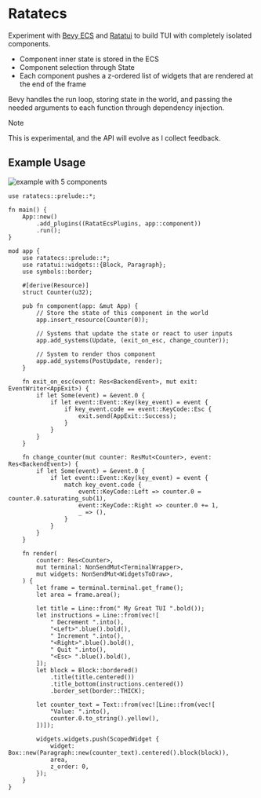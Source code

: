 # Ratatecs

Experiment with [Bevy ECS](https://bevyengine.org) and [Ratatui](https://ratatui.rs) to build TUI with completely isolated components.

- Component inner state is stored in the ECS
- Component selection through State
- Each component pushes a z-ordered list of widgets that are rendered at the end of the frame

Bevy handles the run loop, storing state in the world, and passing the needed arguments to each function through dependency injection.

> [!NOTE]  
> This is experimental, and the API will evolve as I collect feedback.

## Example Usage

![example with 5 components](https://raw.githubusercontent.com/vleue/ratatecs/main/ratatecs.gif)

```rust,no_run
use ratatecs::prelude::*;

fn main() {
    App::new()
        .add_plugins((RatatEcsPlugins, app::component))
        .run();
}

mod app {
    use ratatecs::prelude::*;
    use ratatui::widgets::{Block, Paragraph};
    use symbols::border;

    #[derive(Resource)]
    struct Counter(u32);

    pub fn component(app: &mut App) {
        // Store the state of this component in the world
        app.insert_resource(Counter(0));

        // Systems that update the state or react to user inputs
        app.add_systems(Update, (exit_on_esc, change_counter));

        // System to render thos component
        app.add_systems(PostUpdate, render);
    }

    fn exit_on_esc(event: Res<BackendEvent>, mut exit: EventWriter<AppExit>) {
        if let Some(event) = &event.0 {
            if let event::Event::Key(key_event) = event {
                if key_event.code == event::KeyCode::Esc {
                    exit.send(AppExit::Success);
                }
            }
        }
    }

    fn change_counter(mut counter: ResMut<Counter>, event: Res<BackendEvent>) {
        if let Some(event) = &event.0 {
            if let event::Event::Key(key_event) = event {
                match key_event.code {
                    event::KeyCode::Left => counter.0 = counter.0.saturating_sub(1),
                    event::KeyCode::Right => counter.0 += 1,
                    _ => (),
                }
            }
        }
    }

    fn render(
        counter: Res<Counter>,
        mut terminal: NonSendMut<TerminalWrapper>,
        mut widgets: NonSendMut<WidgetsToDraw>,
    ) {
        let frame = terminal.terminal.get_frame();
        let area = frame.area();

        let title = Line::from(" My Great TUI ".bold());
        let instructions = Line::from(vec![
            " Decrement ".into(),
            "<Left>".blue().bold(),
            " Increment ".into(),
            "<Right>".blue().bold(),
            " Quit ".into(),
            "<Esc> ".blue().bold(),
        ]);
        let block = Block::bordered()
            .title(title.centered())
            .title_bottom(instructions.centered())
            .border_set(border::THICK);

        let counter_text = Text::from(vec![Line::from(vec![
            "Value: ".into(),
            counter.0.to_string().yellow(),
        ])]);

        widgets.widgets.push(ScopedWidget {
            widget: Box::new(Paragraph::new(counter_text).centered().block(block)),
            area,
            z_order: 0,
        });
    }
}
```
